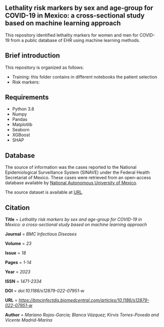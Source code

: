 ## Lethality risk markers by sex and age-group for COVID-19 in Mexico: a cross-sectional study based on machine learning approach

This repository identified lethality markers for women and men for COVID-19 from a public database of EHR using machine learning methods.

## Brief introduction
This repository is organized as follows:
* Training: this folder contains in different notebooks the patient selection  
* Risk markers: 

## Requirements
* Python 3.8
* Numpy
* Pandas
* Matplotlib
* Seaborn
* XGBoost
* SHAP

## Database

The source of information was the cases reported to the National Epidemiological Surveillance System (SINAVE) under the Federal Health Secretariat of Mexico. These cases were retrieved from an open-access database available by [National Autonomous University of Mexico](https://www.unam.mx/). 

The source dataset is available at [URL](http://covid-19.iimas.unam.mx/).

## Citation
**Title** = _*_Lethality risk markers by sex and age-group for COVID-19 in Mexico: a cross-sectional study based on
machine learning approach_*_

**Journal** = _*_BMC Infectious Diseases_*_

**Volume** = _*_23_*_

**Issue** = _*_18_*_

**Pages** = _*_1-14_*_

**Year** = _*_2023_*_

**ISSN** = _*_1471-2334_*_

**DOI** = _*_doi:10.1186/s12879-022-07951-w_*_

**URL** = _*_https://bmcinfectdis.biomedcentral.com/articles/10.1186/s12879-022-07951-w_*_

**Author** = _*_Mariano Rojas-García; Blanca Vázquez; Kirvis Torres-Poveda and Vicente Madrid-Marina_*_
